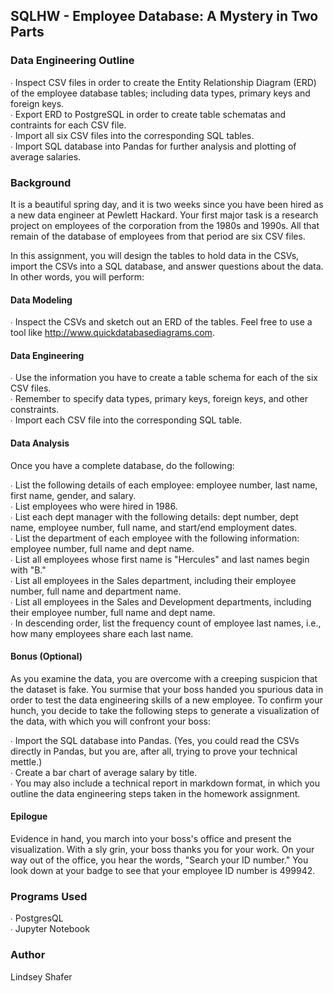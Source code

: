 ## SQLHW - Employee Database: A Mystery in Two Parts

### Data Engineering Outline

∙ Inspect CSV files in order to create the Entity Relationship Diagram (ERD) of the employee database tables; including data types, primary keys and foreign keys.<br>
∙ Export ERD to PostgreSQL in order to create table schematas and contraints for each CSV file.<br>
∙ Import all six CSV files into the corresponding SQL tables.<br>
∙ Import SQL database into Pandas for further analysis and plotting of average salaries.<br>


### Background

It is a beautiful spring day, and it is two weeks since you have been hired as a new data engineer at Pewlett Hackard. Your first major task is a research project on employees of the corporation from the 1980s and 1990s. All that remain of the database of employees from that period are six CSV files.

In this assignment, you will design the tables to hold data in the CSVs, import the CSVs into a SQL database, and answer questions about the data. In other words, you will perform:

#### Data Modeling
∙ Inspect the CSVs and sketch out an ERD of the tables. Feel free to use a tool like http://www.quickdatabasediagrams.com.

#### Data Engineering
∙ Use the information you have to create a table schema for each of the six CSV files. <br>
∙ Remember to specify data types, primary keys, foreign keys, and other constraints. <br>
∙ Import each CSV file into the corresponding SQL table. <br>

#### Data Analysis
Once you have a complete database, do the following: <br>

∙ List the following details of each employee: employee number, last name, first name, gender, and salary.<br>
∙ List employees who were hired in 1986.<br>
∙ List each dept manager with the following details: dept number, dept name, employee number, full name, and start/end employment dates.<br>
∙ List the department of each employee with the following information: employee number, full name and dept name.<br>
∙ List all employees whose first name is "Hercules" and last names begin with "B."<br>
∙ List all employees in the Sales department, including their employee number, full name and department name.<br>
∙ List all employees in the Sales and Development departments, including their employee number, full name and dept name.<br>
∙ In descending order, list the frequency count of employee last names, i.e., how many employees share each last name.<br>

#### Bonus (Optional)

As you examine the data, you are overcome with a creeping suspicion that the dataset is fake. You surmise that your boss handed you spurious data in order to test the data engineering skills of a new employee. To confirm your hunch, you decide to take the following steps to generate a visualization of the data, with which you will confront your boss:

∙ Import the SQL database into Pandas. (Yes, you could read the CSVs directly in Pandas, but you are, after all, trying to prove your technical mettle.) <br>
∙ Create a bar chart of average salary by title.<br>
∙ You may also include a technical report in markdown format, in which you outline the data engineering steps taken in the homework assignment.<br>

#### Epilogue

Evidence in hand, you march into your boss's office and present the visualization. With a sly grin, your boss thanks you for your work. On your way out of the office, you hear the words, "Search your ID number." You look down at your badge to see that your employee ID number is 499942.

### Programs Used
∙ PostgresQL<br>
∙ Jupyter Notebook<br>

### Author
Lindsey Shafer

